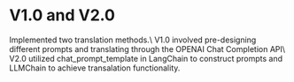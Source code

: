 # V1.0 and V2.0
Implemented two translation methods.\\
V1.0 involved pre-designing different prompts and translating through the OPENAI Chat Completion API\\
V2.0 utilized chat_prompt_template in LangChain to construct prompts and LLMChain to achieve transalation functionality.
